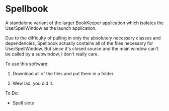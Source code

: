# Spellbook
A standalone variant of the larger BookKeeper application which isolates the UserSpellWindow as the launch application.

Due to the difficulty of pulling in only the absolutely necessary classes and dependencies, Spellbook actually contains all of the files necessary for UserSpellWindow. But since it's closed source and the main window can't be called by a subwindow, I don't really care. 

To use this software:

1) Download all of the files and put them in a folder.

2) Wew lad, you did it.

To Do:
* Spell slots
